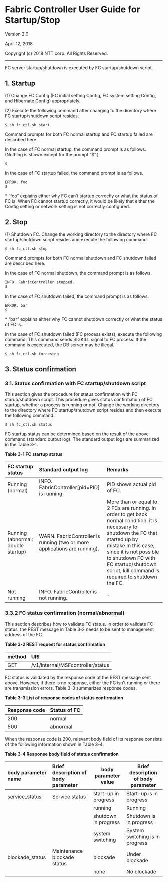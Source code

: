 # Fabric Controller User Guide for Startup/Stop
Version 2.0

April 12, 2018

Copyright (c) 2018 NTT corp. All Rights Reserved.

---

FC server startup/shutdown is executed by FC startup/shutdown script.

## 1. Startup
(1) Change FC Config (FC initial setting Config, FC system setting
    Config, and Hibernate Config) appropriately.

(2) Execute the following command after changing to the directory where
    FC startup/shutdown script resides.

~~~console
$ sh fc_ctl.sh start
~~~

Command prompts for both FC normal startup and FC startup failed are
described here.

In the case of FC normal startup, the command prompt is as follows.
(Nothing is shown except for the prompt “\$”.)

~~~console
$
~~~

In the case of FC startup failed, the command prompt is as follows.

~~~console
ERROR. foo
$
~~~

\* “foo” explains either why FC can’t startup correctly or what the
status of FC is.
When FC cannot startup correctly, it would be likely that either the
Config setting or network setting is not correctly configured.

## 2. Stop
(1) Shutdown FC.
    Change the working directory to the directory where FC startup/shutdown
    script resides and execute the following command.

~~~console
$ sh fc_ctl.sh stop
~~~

Command prompts for both FC normal shutdown and FC shutdown failed are
described here.

In the case of FC normal shutdown, the command prompt is as follows.

~~~console
INFO. FabricController stopped.
$
~~~

In the case of FC shutdown failed, the command prompt is as follows.

~~~console
ERROR. bar
$
~~~

\* “bar” explains either why FC cannot shutdown correctly or what the
status of FC is.

In the case of FC shutdown failed (FC process exists), execute the following command. This command sends SIGKILL signal to FC process. If the command is excecuted, the DB server may be illegal.
~~~console
$ sh fc_ctl.sh forcestop
~~~

## 3. Status confirmation
### 3.1. Status confirmation with FC startup/shutdown script

This section gives the procedure for status confirmation with FC
starup/shutdown script.
This procedure gives status confirmation of FC startup, whether a
process is running or not.
Change the working directory to the directory where FC startup/shutdown
script resides and then execute the following command.

~~~console
$ sh fc_ctl.sh status
~~~

FC startup status can be determined based on the result of the above
command (standard output log). The standard output logs are summarized
in the Table 3-1.

**Table 3-1 FC startup status**

|FC startup status |Standard output log|Remarks|
|:-----------------|:------------------|:------|
|Running (normal)  |INFO. FabricController\[pid=PID\] is running.|PID shows actual pid of FC.|
|Running (abnormal: double startup)|WARN. FabricController is running (two or more applications are running).|More than or equal to 2 FCs are running. In order to get back normal condition, it is necessary to shutdown the FC that started up by mistake.In this case, since it is not possible to shutdown FC with FC startup/shutdown script, kill command is required to shutdown the FC.|
|Not running       |INFO. FabricController is not running.|-|

### 3.3.2 FC status confirmation (normal/abnormal)

This section describes how to validate FC status.
In order to validate FC status, the REST message in Table 3-2 needs to
be sent to management address of the FC.

**Table 3-2 REST request for status confirmation**

|method|URI                     |
|:-----|:-----------------------|
|GET   |/v1/internal/MSFcontroller/status|

FC status is validated by the response code of the REST message sent
above. However, if there is no response, either the FC isn’t running or
there are transmission errors.
Table 3-3 summarizes response codes.

**Table 3-3 List of response codes of status confirmation**

|Response code|Status of FC|
|:------------|:-----------|
|200          |normal      |
|500          |abnormal    |

When the response code is 200, relevant body field of its response
consists of the following information shown in Table 3-4.

**Table 3-4 Response body field of status confirmation**

|body parameter name|Brief description of body parameter|body parameter value| Brief description of body parameter|
|:------------------|:----------------------------------|--------------------|------------------------------------|
|service\_status    |Service status                     |start-up in progress|Start-up is in progress             |
|                   |                                   |running             |Running                             |
|                   |                                   |shutdown in progress|Shutdown is in progress             |
|                   |                                   |system switching    |System switching is in progress     |
|blockade\_status   |Maintenance blockade status        |blockade            |Under blockade                      |
|                   |                                   |none                |No blockade                         |
